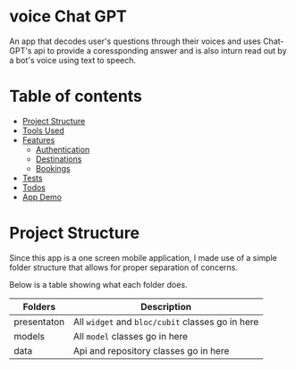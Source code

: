 # voice Chat GPT

An app that decodes user's questions through their voices and uses Chat-GPT's api to provide a coressponding answer and is also inturn read out by a bot's voice using text to speech.

Table of contents
=================
<!--ts-->
   * [Project Structure](#project-structure)
   * [Tools Used](#tools-used)
   * [Features](#features)
      * [Authentication](#authentication)
      * [Destinations](#destinations)
      * [Bookings](#bookings)
   * [Tests](#tests)
   * [Todos](#todos)
   * [App Demo](#app-demo)
   
<!--te-->

Project Structure
=================
Since this app is a one screen mobile application, I made use of a simple folder structure that allows for proper separation of concerns. 

Below is a table showing what each folder does.

| Folders | Description |
| ------- | ------- |
| presentaton | All `widget` and `bloc/cubit` classes go in here |
| models | All `model` classes go in here |
| data | Api and repository classes go in here |


